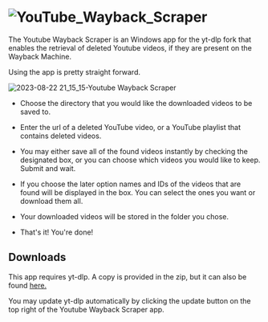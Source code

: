 # ![YouTube_Wayback_Scraper](https://github.com/deitrichl/yt-wayback-scratcher/assets/142860321/2f53bdd2-5bd4-428f-85b6-de849575c926)

The Youtube Wayback Scraper is an Windows app for the yt-dlp fork that enables the retrieval of deleted Youtube videos, if they are present on the Wayback Machine.

Using the app is pretty straight forward. 

![2023-08-22 21_15_15-Youtube Wayback Scraper](https://github.com/deitrichl/yt-wayback-scraper/assets/142860321/c161775f-c529-4c95-a8a3-190b2f11eddf)

- Choose the directory that you would like the downloaded videos to be saved to.

- Enter the url of a deleted YouTube video, or a YouTube playlist that contains deleted videos.

- You may either save all of the found videos instantly by checking the designated box, or you can choose which videos you would like to keep. Submit and wait.

- If you choose the later option names and IDs of the videos that are found will be displayed in the box. You can select the ones you want or download them all.

- Your downloaded videos will be stored in the folder you chose.

- That's it! You're done!

  
## Downloads

This app requires yt-dlp. A copy is provided in the zip, but it can also be found [here.](https://github.com/yt-dlp/yt-dlp) 

You may update yt-dlp automatically by clicking the update button on the top right of the Youtube Wayback Scraper app.
